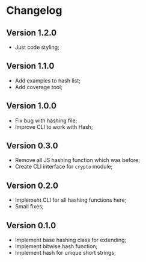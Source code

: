# Changelog

## Version 1.2.0

- Just code styling;

## Version 1.1.0

- Add examples to hash list;
- Add coverage tool;

## Version 1.0.0

- Fix bug with hashing file;
- Improve CLI to work with Hash;

## Version 0.3.0

- Remove all JS hashing function which was before;
- Create CLI interface for `crypto` module;

## Version 0.2.0

- Implement CLI for all hashing functions here;
- Small fixes;

## Version 0.1.0

- Implement base hashing class for extending;
- Implement bitwise hash function;
- Implement hash for unique short strings;
